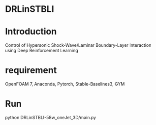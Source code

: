 DRLinSTBLI
=
# Introduction
Control of Hypersonic Shock-Wave/Laminar Boundary-Layer Interaction using Deep Reinforcement Learning
# requirement
OpenFOAM 7, Anaconda, Pytorch, Stable-Baselines3, GYM
# Run
python DRLinSTBLI-58w_oneJet_3D/main.py
